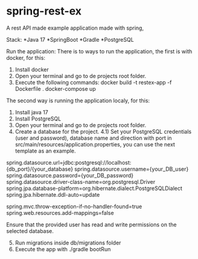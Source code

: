 # spring-rest-ex

A rest API made example application made with spring,

Stack:
*Java 17
*SpringBoot
*Gradle
*PostgreSQL

Run the application:
There is to ways to run the application, the first is with docker, for this:
1) Install docker
2) Open your terminal and go to de projects root folder.
3) Execute the following commands:
    docker build -t restex-app -f Dockerfile .
    docker-compose up

The second way is running the application localy, for this:
1) Install java 17
2) Install PostgreSQL
3) Open your terminal and go to de projects root folder.
4) Create a database for the project.
 4.1) Set your PostgreSQL credentials (user and password), database name and direction with port in src/main/resources/application.properties, you can use the next template as an example.

spring.datasource.url=jdbc:postgresql://localhost:{db_port}/{your_database}
spring.datasource.username={your_DB_user}
spring.datasource.password={your_DB_password}
spring.datasource.driver-class-name=org.postgresql.Driver
spring.jpa.database-platform=org.hibernate.dialect.PostgreSQLDialect
spring.jpa.hibernate.ddl-auto=update

spring.mvc.throw-exception-if-no-handler-found=true
spring.web.resources.add-mappings=false

Ensure that the provided user has read and write permissions on the selected database.

5) Run migrations inside db/migrations folder
6) Execute the app with ./gradle bootRun
